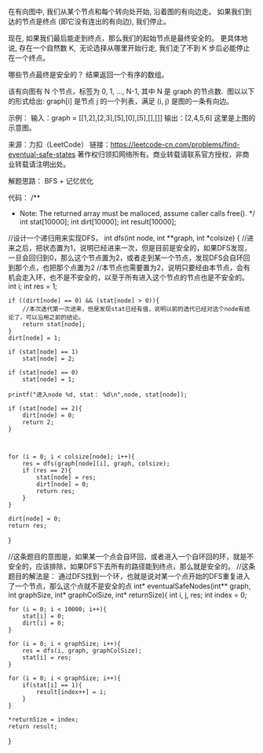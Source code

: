 在有向图中, 我们从某个节点和每个转向处开始, 沿着图的有向边走。 如果我们到达的节点是终点 (即它没有连出的有向边), 我们停止。

现在, 如果我们最后能走到终点，那么我们的起始节点是最终安全的。 更具体地说, 存在一个自然数 K,  无论选择从哪里开始行走, 我们走了不到 K 步后必能停止在一个终点。

哪些节点最终是安全的？ 结果返回一个有序的数组。

该有向图有 N 个节点，标签为 0, 1, ..., N-1, 其中 N 是 graph 的节点数.  图以以下的形式给出: graph[i] 是节点 j 的一个列表，满足 (i, j) 是图的一条有向边。

示例：
输入：graph = [[1,2],[2,3],[5],[0],[5],[],[]]
输出：[2,4,5,6]
这里是上图的示意图。

来源：力扣（LeetCode）
链接：https://leetcode-cn.com/problems/find-eventual-safe-states
著作权归领扣网络所有。商业转载请联系官方授权，非商业转载请注明出处。

解题思路： BFS + 记忆优化

代码：
/**
 * Note: The returned array must be malloced, assume caller calls free().
 */
int stat[10000];
int dirt[10000];
int result[10000];

//设计一个递归用来实现DFS，
int dfs(int node, int **graph, int *colsize)
{
    //进来之后，把状态置为1，说明已经进来一次，但是目前是安全的，如果DFS发现，一旦会回归到0，那么这个节点置为2，或者走到某一个节点，发现DFS会自环回到那个点，也把那个点置为2
    //本节点也需要置为2，说明只要经由本节点，会有机会走入环，也不是不安全的，以至于所有进入这个节点的节点也是不安全的。
    int i;
    int res = 1;
    
    if ((dirt[node] == 0) && (stat[node] > 0)){
        //本次迭代第一次进来，但是发现stat已经有值，说明以前的迭代已经对这个node有结论了，可以沿用之前的结论。
        return stat[node];
    }
    dirt[node] = 1;
    
    if (stat[node] == 1)
        stat[node] = 2;
    
    if (stat[node] == 0)
        stat[node] = 1;
    
    printf("进入node %d, stat： %d\n",node, stat[node]);
    
    if (stat[node] == 2){
        dirt[node] = 0;
        return 2;
    }
        
    
    
    for (i = 0; i < colsize[node]; i++){
        res = dfs(graph[node][i], graph, colsize);
        if (res == 2){
            stat[node] = res;
            dirt[node] = 0;
            return res;
        }
    }
    
    dirt[node] = 0;
    return res;
    
}


//这条题目的意图是，如果某一个点会自环回，或者进入一个自环回的环，就是不安全的，应该排除，如果DFS下去所有的路径能到终点，那么就是安全的。
//这条题目的解法是： 通过DFS找到一个环，也就是说对某一个点开始的DFS重复进入了一个节点，那么这个点就不是安全的点
int* eventualSafeNodes(int** graph, int graphSize, int* graphColSize, int* returnSize){
    int i, j, res;
    int index = 0;
    
    for (i = 0; i < 10000; i++){
        stat[i] = 0;
        dirt[i] = 0;
    }
    
    for (i = 0; i < graphSize; i++){
        res = dfs(i, graph, graphColSize);
        stat[i] = res;
    }
    
    for (i = 0; i < graphSize; i++){
        if(stat[i] == 1){
            result[index++] = i;
        }
    }
    
    *returnSize = index;
    return result;
    
}

